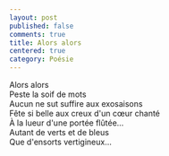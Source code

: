 ```yaml
---
layout: post
published: false
comments: true
title: Alors alors
centered: true
category: Poésie
---
```

Alors alors  
Peste la soif de mots  
Aucun ne sut suffire aux exosaisons  
Fête si belle aux creux d'un cœur chanté  
À la lueur d'une portée flûtée…  
Autant de verts et de bleus  
Que d'ensorts vertigineux…
